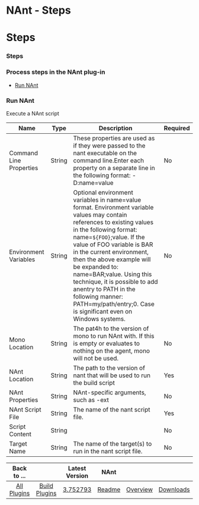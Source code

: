 
NAnt - Steps
============

# Steps



### Steps




 



### Process steps in the NAnt plug-in


* [Run NAnt](#run_nant)




### Run NAnt


Execute a NAnt script




| Name | Type | Description | Required |
| --- | --- | --- | --- |
| Command Line Properties | String | These properties are used as if they were passed to the nant executable on the command line.Enter each property on a separate line in the following format: -D:name=value | No |
| Environment Variables | String | Optional environment variables in name=value format. Environment variable values may contain references to existing values in the following format: name=``${FOO}``;value. If the value of FOO variable is BAR in the current environment, then the above example will be expanded to: name=BAR;value. Using this technique, it is possible to add anentry to PATH in the following manner: PATH=my/path/entry;0. Case is significant even on Windows systems. | No |
| Mono Location | String | The pat4h to the version of mono to run NAnt with. If this is empty or evaluates to nothing on the agent, mono will not be used. | No |
| NAnt Location | String | The path to the version of nant that will be used to run the build script | Yes |
| NAnt Properties | String | NAnt-specific arguments, such as -ext | No |
| NAnt Script File | String | The name of the nant script file. | Yes |
| Script Content | String |  | No |
| Target Name | String | The name of the target(s) to run in the nant script file. | No |





|Back to ...||Latest Version|NAnt |||
| :---: | :---: | :---: | :---: | :---: | :---: |
|[All Plugins](../../index.md)|[Build Plugins](../README.md)|[3.752793](https://raw.githubusercontent.com/UrbanCode/IBM-UCB-PLUGINS/main/files/NAnt/Nant-3.752793.zip)|[Readme](README.md)|[Overview](overview.md)|[Downloads](downloads.md)|

